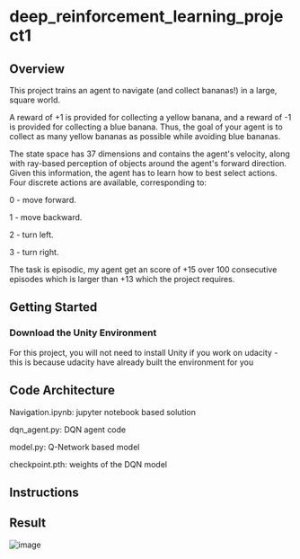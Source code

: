 # deep_reinforcement_learning_project1
## Overview
This project trains an agent to navigate (and collect bananas!) in a large, square world.

A reward of +1 is provided for collecting a yellow banana, and a reward of -1 is provided for collecting a blue banana. Thus, the goal of your agent is to collect as many yellow bananas as possible while avoiding blue bananas.

The state space has 37 dimensions and contains the agent's velocity, along with ray-based perception of objects around the agent's forward direction. Given this information, the agent has to learn how to best select actions. Four discrete actions are available, corresponding to:

0 - move forward.

1 - move backward.

2 - turn left.

3 - turn right.

The task is episodic, my agent get an score of +15 over 100 consecutive episodes which is larger than +13 which the project requires.

## Getting Started

### Download the Unity Environment
For this project, you will not need to install Unity if you work on udacity - this is because udacity have already built the environment for you

## Code Architecture
Navigation.ipynb: jupyter notebook based solution

dqn_agent.py: DQN agent code

model.py: Q-Network based model

checkpoint.pth: weights of the DQN model

## Instructions

## Result

![image](https://user-images.githubusercontent.com/109795677/188405300-c6f23ae7-21cc-48b8-9fb9-976e4d2027bf.png)
